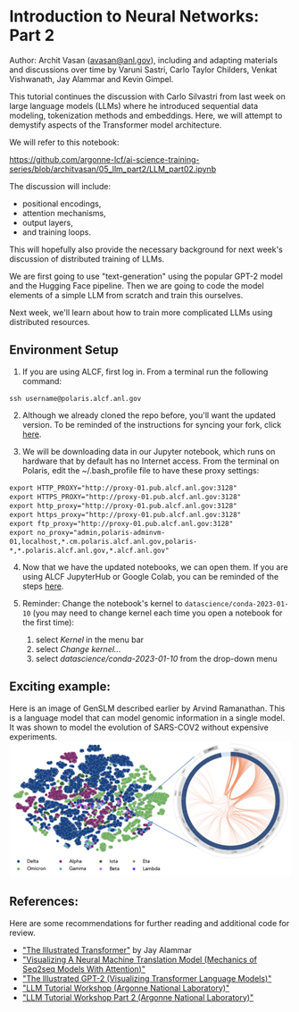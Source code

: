 # Introduction to Neural Networks: Part 2

Author: Archit Vasan (avasan@anl.gov), including and adapting materials and discussions over time by Varuni Sastri, Carlo Taylor Childers, Venkat Vishwanath, Jay Alammar and Kevin Gimpel.

This tutorial continues the discussion with Carlo Silvastri from last week on large language models (LLMs) where he introduced sequential data modeling, tokenization methods and embeddings.
Here, we will attempt to demystify aspects of the Transformer model architecture.

We will refer to this notebook:

https://github.com/argonne-lcf/ai-science-training-series/blob/architvasan/05_llm_part2/LLM_part02.ipynb

The discussion will include:
* positional encodings,
* attention mechanisms,
* output layers,
* and training loops.

This will hopefully also provide the necessary background for next week's discussion of distributed training of LLMs.

We are first going to use "text-generation" using the popular GPT-2 model and the Hugging Face pipeline. Then we are going to code the model elements of a simple LLM from scratch and train this ourselves.

Next week, we'll learn about how to train more complicated LLMs using distributed resources. 


## Environment Setup
1. If you are using ALCF, first log in. From a terminal run the following command:
```
ssh username@polaris.alcf.anl.gov
```

2. Although we already cloned the repo before, you'll want the updated version. To be reminded of the instructions for syncing your fork, click [here](https://github.com/argonne-lcf/ai-science-training-series/blob/main/00_introToAlcf/03_githubHomework.md).

3. We will be downloading data in our Jupyter notebook, which runs on hardware that by default has no Internet access. From the terminal on Polaris, edit the ~/.bash_profile file to have these proxy settings:
```
export HTTP_PROXY="http://proxy-01.pub.alcf.anl.gov:3128"
export HTTPS_PROXY="http://proxy-01.pub.alcf.anl.gov:3128"
export http_proxy="http://proxy-01.pub.alcf.anl.gov:3128"
export https_proxy="http://proxy-01.pub.alcf.anl.gov:3128"
export ftp_proxy="http://proxy-01.pub.alcf.anl.gov:3128"
export no_proxy="admin,polaris-adminvm-01,localhost,*.cm.polaris.alcf.anl.gov,polaris-*,*.polaris.alcf.anl.gov,*.alcf.anl.gov"
```

4. Now that we have the updated notebooks, we can open them. If you are using ALCF JupyterHub or Google Colab, you can be reminded of the steps [here](https://github.com/argonne-lcf/ai-science-training-series/blob/main/01_intro_AI_on_Supercomputer/01_linear_regression_sgd.ipynb). 

5. Reminder: Change the notebook's kernel to `datascience/conda-2023-01-10` (you may need to change kernel each time you open a notebook for the first time):

    1. select *Kernel* in the menu bar
    2. select *Change kernel...*
    3. select *datascience/conda-2023-01-10* from the drop-down menu

## __Exciting example:__

Here is an image of GenSLM described earlier by Arvind Ramanathan. This is a language model that can model genomic information in a single model. It was shown to model the evolution of SARS-COV2 without expensive experiments.
![GenSLM](images/genslm.png)

## __References:__

Here are some recommendations for further reading and additional code for review.

* ["The Illustrated Transformer"](https://jalammar.github.io/illustrated-transformer/) by Jay Alammar
* ["Visualizing A Neural Machine Translation Model (Mechanics of Seq2seq Models With Attention)"](https://jalammar.github.io/visualizing-neural-machine-translation-mechanics-of-seq2seq-models-with-attention/) 
* ["The Illustrated GPT-2 (Visualizing Transformer Language Models)"](https://jalammar.github.io/illustrated-gpt2/)
* ["LLM Tutorial Workshop (Argonne National Laboratory)"](https://github.com/brettin/llm_tutorial/tree/main)
* ["LLM Tutorial Workshop Part 2 (Argonne National Laboratory)"](https://github.com/argonne-lcf/llm-workshop)

